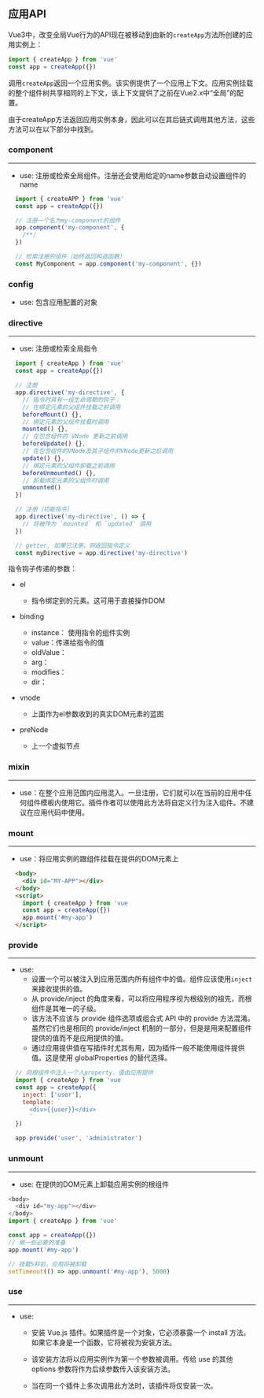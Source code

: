 ## 应用API
Vue3中，改变全局Vue行为的API现在被移动到由新的`createApp`方法所创建的应用实例上：

```js
import { createApp } from 'vue'
const app = createApp({})
```

调用`createApp`返回一个应用实例。该实例提供了一个应用上下文。应用实例挂载的整个组件树共享相同的上下文，该上下文提供了之前在Vue2.x中“全局”的配置。

由于createApp方法返回应用实例本身，因此可以在其后链式调用其他方法，这些方法可以在以下部分中找到。

### component
---

- use: 注册或检索全局组件。注册还会使用给定的name参数自动设置组件的name

```js
  import { createAPP } from 'vue'
  const app = createApp({})

  // 注册一个名为my-component的组件
  app.component('my-component', {
    /**/
  })

  // 检索注册的组件（始终返回构造函数）
  const MyComponent = app.component('my-component', {})
```

### config
- use: 包含应用配置的对象

### directive
---

- use: 注册或检索全局指令

```js
  import { createApp } from 'vue'
  const app = createApp({})

  // 注册
  app.directive('my-directive', {
    // 指令时具有一组生命周期的钩子：
    // 在绑定元素的父组件挂载之前调用
    beforeMount() {},
    // 绑定元素的父组件挂载时调用
    mounted() {},
    // 在包含组件的 VNode 更新之前调用
    beforeUpdate() {},
    // 在包含组件的VNode及其子组件的VNode更新之后调用
    update() {},
    // 绑定元素的父组件卸载之前调用
    beforeUnmounted() {},
    // 卸载绑定元素的父组件时调用
    unmounted()
  })

  // 注册（功能指令）
  app.directive('my-directive', () => {
    // 将被作为 `mounted` 和 `updated` 调用
  })

  // getter, 如果已注册，则返回指令定义
  const myDirective = app.directive('my-directive')
```

指令钩子传递的参数：

- el
  - 指令绑定到的元素。这可用于直接操作DOM

- binding
  - instance： 使用指令的组件实例
  - value：传递给指令的值
  - oldValue：
  - arg：
  - modifies：
  - dir： 

- vnode
  - 上面作为el参数收到的真实DOM元素的蓝图

- preNode
  - 上一个虚拟节点

### mixin
---

- use：在整个应用范围内应用混入。一旦注册，它们就可以在当前的应用中任何组件模板内使用它。插件作者可以使用此方法将自定义行为注入组件。不建议在应用代码中使用。

### mount
---

- use：将应用实例的跟组件挂载在提供的DOM元素上

```html
  <body>
    <div id="MY-APP"></div>
  </body>
  <script>
    import { createApp } from 'vue
    const app = createApp({})
    app.mount('#my-app')
  </script>
```

### provide
---

- use: 
  - 设置一个可以被注入到应用范围内所有组件中的值。组件应该使用`inject`来接收提供的值。
  - 从 provide/inject 的角度来看，可以将应用程序视为根级别的祖先，而根组件是其唯一的子级。
  - 该方法不应该与 provide 组件选项或组合式 API 中的 provide 方法混淆。虽然它们也是相同的 provide/inject 机制的一部分，但是是用来配置组件提供的值而不是应用提供的值。
  - 通过应用提供值在写插件时尤其有用，因为插件一般不能使用组件提供值。这是使用 globalProperties 的替代选择。

```js
  // 向根组件中注入一个人property，值由应用提供
  import { createApp } from 'vue
  const app = createApp({
    inject: ['user'],
    template: `
      <div>{{user}}</div>
      `
  })

  app.provide('user', 'administrator')
```

### unmount
---

- use: 在提供的DOM元素上卸载应用实例的根组件

```js
<body>
  <div id="my-app"></div>
</body>
import { createApp } from 'vue'

const app = createApp({})
// 做一些必要的准备
app.mount('#my-app')

// 挂载5秒后，应用将被卸载
setTimeout(() => app.unmount('#my-app'), 5000)
```

### use
---

- use:
  - 安装 Vue.js 插件。如果插件是一个对象，它必须暴露一个 install 方法。如果它本身是一个函数，它将被视为安装方法。

  - 该安装方法将以应用实例作为第一个参数被调用。传给 use 的其他 options 参数将作为后续参数传入该安装方法。

  - 当在同一个插件上多次调用此方法时，该插件将仅安装一次。